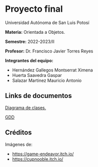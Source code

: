 # Proyecto final

Universidad Autónoma de San Luis Potosí

**Materia:** Orientada a Objetos.

**Semestre:** 2022-2023/II

**Profesor:** Dr. Francisco Javier Torres Reyes

**Integrantes del equipo:**

- Hernández Gallegos Montserrat Ximena
- Huerta Saavedra Gaspar
- Salazar Martinez Mauricio Antonio

## Links de documentos

[Diagrama de clases.](https://drive.google.com/file/d/1snGcUSY5bYXGBA6FtgykMt3ucN8PWXwm/view?usp=sharing)

[GDD](https://docs.google.com/document/d/1A9WZvLQFwBW-sarXeNLkwbm-oMKjzaZj-78K0TxcB8Q/edit?usp=sharing)

## Créditos

Imágenes de:

- https://game-endeavor.itch.io/
- https://cupnooble.itch.io/

